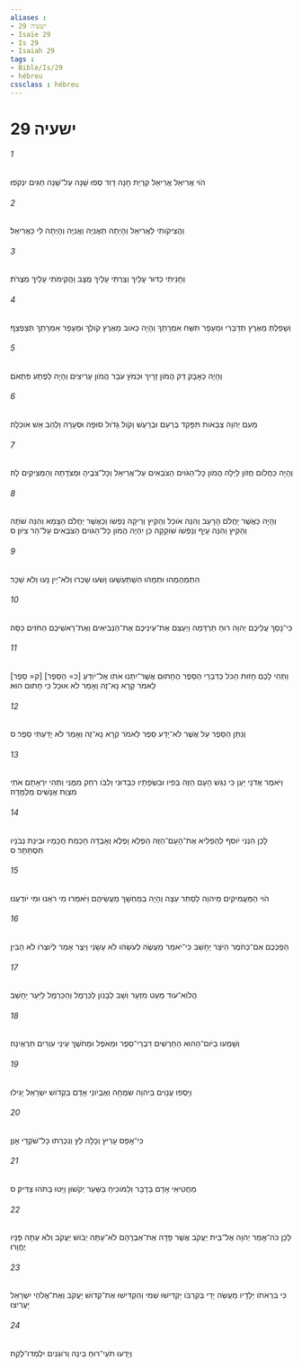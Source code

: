 ```yaml
---
aliases : 
- ישעיה 29
- Isaïe 29
- Is 29
- Isaiah 29
tags : 
- Bible/Is/29
- hébreu
cssclass : hébreu
---
```


# ישעיה 29

###### 1
הֹוי אֲרִיאֵל אֲרִיאֵל קִרְיַת חָנָה דָוִד סְפוּ שָׁנָה עַל־שָׁנָה חַגִּים יִנְקֹפוּ׃
###### 2
וַהֲצִיקֹותִי לַאֲרִיאֵל וְהָיְתָה תַאֲנִיָּה וַאֲנִיָּה וְהָיְתָה לִּי כַּאֲרִיאֵל׃
###### 3
וְחָנִיתִי כַדּוּר עָלָיִךְ וְצַרְתִּי עָלַיִךְ מֻצָּב וַהֲקִימֹתִי עָלַיִךְ מְצֻרֹת׃
###### 4
וְשָׁפַלְתְּ מֵאֶרֶץ תְּדַבֵּרִי וּמֵעָפָר תִּשַּׁח אִמְרָתֵךְ וְהָיָה כְּאֹוב מֵאֶרֶץ קֹולֵךְ וּמֵעָפָר אִמְרָתֵךְ תְּצַפְצֵף׃
###### 5
וְהָיָה כְּאָבָק דַּק הֲמֹון זָרָיִךְ וּכְמֹץ עֹבֵר הֲמֹון עָרִיצִים וְהָיָה לְפֶתַע פִּתְאֹם׃
###### 6
מֵעִם יְהוָה צְבָאֹות תִּפָּקֵד בְּרַעַם וּבְרַעַשׁ וְקֹול גָּדֹול סוּפָה וּסְעָרָה וְלַהַב אֵשׁ אֹוכֵלָה׃
###### 7
וְהָיָה כַּחֲלֹום חֲזֹון לַיְלָה הֲמֹון כָּל־הַגֹּויִם הַצֹּבְאִים עַל־אֲרִיאֵל וְכָל־צֹבֶיהָ וּמְצֹדָתָהּ וְהַמְּצִיקִים לָהּ׃
###### 8
וְהָיָה כַּאֲשֶׁר יַחֲלֹם הָרָעֵב וְהִנֵּה אֹוכֵל וְהֵקִיץ וְרֵיקָה נַפְשֹׁו וְכַאֲשֶׁר יַחֲלֹם הַצָּמֵא וְהִנֵּה שֹׁתֶה וְהֵקִיץ וְהִנֵּה עָיֵף וְנַפְשֹׁו שֹׁוקֵקָה כֵּן יִהְיֶה הֲמֹון כָּל־הַגֹּויִם הַצֹּבְאִים עַל־הַר צִיֹּון׃ ס
###### 9
הִתְמַהְמְהוּ וּתְמָהוּ הִשְׁתַּעַשְׁעוּ וָשֹׁעוּ שָׁכְרוּ וְלֹא־יַיִן נָעוּ וְלֹא שֵׁכָר׃
###### 10
כִּי־נָסַךְ עֲלֵיכֶם יְהוָה רוּחַ תַּרְדֵּמָה וַיְעַצֵּם אֶת־עֵינֵיכֶם אֶת־הַנְּבִיאִים וְאֶת־רָאשֵׁיכֶם הַחֹזִים כִּסָּה׃
###### 11
וַתְּהִי לָכֶם חָזוּת הַכֹּל כְּדִבְרֵי הַסֵּפֶר הֶחָתוּם אֲשֶׁר־יִתְּנוּ אֹתֹו אֶל־יֹודֵעַ [כ= הַסֵּפֶר] [ק= סֵפֶר] לֵאמֹר קְרָא נָא־זֶה וְאָמַר לֹא אוּכַל כִּי חָתוּם הוּא׃
###### 12
וְנִתַּן הַסֵּפֶר עַל אֲשֶׁר לֹא־יָדַע סֵפֶר לֵאמֹר קְרָא נָא־זֶה וְאָמַר לֹא יָדַעְתִּי סֵפֶר׃ ס
###### 13
וַיֹּאמֶר אֲדֹנָי יַעַן כִּי נִגַּשׁ הָעָם הַזֶּה בְּפִיו וּבִשְׂפָתָיו כִּבְּדוּנִי וְלִבֹּו רִחַק מִמֶּנִּי וַתְּהִי יִרְאָתָם אֹתִי מִצְוַת אֲנָשִׁים מְלֻמָּדָה׃
###### 14
לָכֵן הִנְנִי יֹוסִף לְהַפְלִיא אֶת־הָעָם־הַזֶּה הַפְלֵא וָפֶלֶא וְאָבְדָה חָכְמַת חֲכָמָיו וּבִינַת נְבֹנָיו תִּסְתַּתָּר׃ ס
###### 15
הֹוי הַמַּעֲמִיקִים מֵיהוָה לַסְתִּר עֵצָה וְהָיָה בְמַחְשָׁךְ מַעֲשֵׂיהֶם וַיֹּאמְרוּ מִי רֹאֵנוּ וּמִי יֹודְעֵנוּ׃
###### 16
הַפְכְּכֶם אִם־כְּחֹמֶר הַיֹּצֵר יֵחָשֵׁב כִּי־יֹאמַר מַעֲשֶׂה לְעֹשֵׂהוּ לֹא עָשָׂנִי וְיֵצֶר אָמַר לְיֹוצְרֹו לֹא הֵבִין׃
###### 17
הֲלֹוא־עֹוד מְעַט מִזְעָר וְשָׁב לְבָנֹון לַכַּרְמֶל וְהַכַּרְמֶל לַיַּעַר יֵחָשֵׁב׃
###### 18
וְשָׁמְעוּ בַיֹּום־הַהוּא הַחֵרְשִׁים דִּבְרֵי־סֵפֶר וּמֵאֹפֶל וּמֵחֹשֶׁךְ עֵינֵי עִוְרִים תִּרְאֶינָה׃
###### 19
וְיָסְפוּ עֲנָוִים בַּיהוָה שִׂמְחָה וְאֶבְיֹונֵי אָדָם בִּקְדֹושׁ יִשְׂרָאֵל יָגִילוּ׃
###### 20
כִּי־אָפֵס עָרִיץ וְכָלָה לֵץ וְנִכְרְתוּ כָּל־שֹׁקְדֵי אָוֶן׃
###### 21
מַחֲטִיאֵי אָדָם בְּדָבָר וְלַמֹּוכִיחַ בַּשַּׁעַר יְקֹשׁוּן וַיַּטּוּ בַתֹּהוּ צַדִּיק׃ ס
###### 22
לָכֵן כֹּה־אָמַר יְהוָה אֶל־בֵּית יַעֲקֹב אֲשֶׁר פָּדָה אֶת־אַבְרָהָם לֹא־עַתָּה יֵבֹושׁ יַעֲקֹב וְלֹא עַתָּה פָּנָיו יֶחֱוָרוּ׃
###### 23
כִּי בִרְאֹתֹו יְלָדָיו מַעֲשֵׂה יָדַי בְּקִרְבֹּו יַקְדִּישׁוּ שְׁמִי וְהִקְדִּישׁוּ אֶת־קְדֹושׁ יַעֲקֹב וְאֶת־אֱלֹהֵי יִשְׂרָאֵל יַעֲרִיצוּ׃
###### 24
וְיָדְעוּ תֹעֵי־רוּחַ בִּינָה וְרֹוגְנִים יִלְמְדוּ־לֶקַח׃
